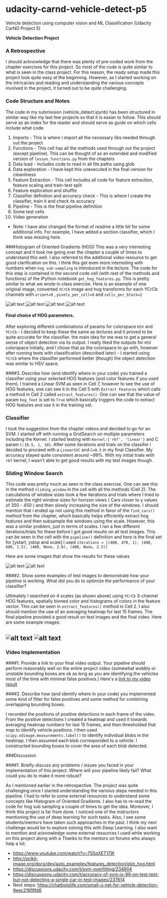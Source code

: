 # udacity-carnd-vehicle-detect-p5
Vehicle detection using computer vision and ML Classification (Udacity CarND Project 5)



**Vehicle Detection Project**

[//]: # (Image References)
[image1]: ./sample_images/pipeline_1.png "pipeline1"
[image2]: ./sample_images/pipeline_4.png "pipeline4"
[image3]: ./sample_images/pipeline_5.png "pipeline5"
[image4]: ./sample_images/pipeline_6.png "pipeline6"
[image5]: ./sample_images/ycr_orig.png "ycr_orig"
[image6]: ./sample_images/ycr_hog0.png "ycr_h0"
[image7]: ./sample_images/ycr_hog1.png "ycr_h1"
[image8]: ./sample_images/ycr_hog2.png "ycr_h2"
[video1]: ./output.mp4 "video"

### A Retrospective
I should acknowledge that there was plenty of pre-coded work from the chapter exercises for this project. So most of the code is quite similar to what is seen in the class project. For this reason, the ready setup made this project look quite easy at the beginning. However, as I started working on the intricacies and reading and understanding the various concepts involved in the project, it turned out to be quite challenging.

### Code Structure and Notes
The code in my submission (vehicle_detect.ipynb) has been structured in similar way like my last few projects so that it is easier to follow. This should serve as an index for the reader and should serve as guide on which cells include what code.
1. Imports -  This is where I import all the necessary libs needed through out the project
2. Functions - This cell has all the methods used through out the project (except pipeline). This can be thought of as an extended and modified version of `lesson_functions.py` from the chapters
3. Data load - includes code to read in all file paths using glob
4. Data exploration - I have kept this unexecuted in the final version for cleanliness
5. Feature Extraction - This cell includes all code for feature extraction, feature scaling and train-test split
6. Feature exploration and shuffle
7. Classifier definition and accuracy check - This is where I create the classifier, train it and check its accuracy
8. Pipeline - This is the final pipeline definition
9. Some test cells
10. Video generation
* Note: I have also changed the format of readme a little bit for some additional info. For example, I have added a section classifier, which I think was missing here.

###Histogram of Oriented Gradients (HOG)
This was a very interesting concept and it took me going over the chapter a couple of times to understand this well. I also referred to the additional video resource to get good clarification on this. I think this get even more interesting with numbers when `hog sub-sampling` is introduced in the lecture.
The code for this step is contained in the second code cell (with rest of the methods and functions) of the IPython notebook  `get_hog_features.py`.  This is pretty similar to what we wrote in class exercise.
Here is an example of one original image, converted `YCrCb` image and hog transforms for each YCrCb channels with `orient=9` , `pixels_per_cell=8` and `cells_per_block=2`

![alt text][image5]
![alt text][image6]
![alt text][image7]
![alt text][image8]

#### Final choice of HOG parameters.
After exploring different combinations of params for colorspace `HSV` and `YCrCb` - I decided to keep these the same as lectures and it proved to be quite accurate for the classifier. the main idea for me was to get a general sense of object detection via its output.
I really liked the outputs for `HSV` colorspace initially, and I chose that as the colorspace to go with, however after running tests with classification (described later) - I started using `YCrCb` where the classifier performed better (though) the object detection was similar to HSV space.

####3. Describe how (and identify where in your code) you trained a classifier using your selected HOG features (and color features if you used them).
I trained a Linear SVM as seen in Cell 7, however to see the use of HOG features, one can see it in the Cell 5 with `Extract Features` which calls a method in Cell 2 called `extract_features()`. One can see that the value of param `hog_feat` is set to `True` which basically triggers the code to extract HOG features and use it in the training set.

### Classifier
I took the suggestion from the chapter videos and decided to go for an SVM. I started off with running a GridSearch on multiple parameters including the Kernel. I started testing with `Kernel:{'rbf', 'linear'}` and C param `C:{0.5, 1, 10}`. After some iterations and trials on the classifer i decided to proceed with a `LinearSVC` and `C=0.5` in my final Classifier. My accuracy stayed quite consistent around ~99%. With my initial trials with `rbf` kernel, I wasn't able to get good results with my test images though.

### Sliding Window Search
This code was pretty much as seen in the class exercise. One can see this in the method `sliding_window` in the cell with all the methods (Cell 2). The calculations of window sizes took a few iterations and trials where I tried to estimate the right window sizes for horizon views ( Cars closer to y values of 350 - 450 ) and then slowly increasing the size of the windows.
I should mention that i ended up not using this method in favor of the `find_cars()` method from the chapter, which basically helps efficiently extract hog features and then subsample the windows using the scale. However, this was a similar problem, just in terms of scales. I ran a few different iterations/trials for these before I got good results on all test images. This can be seen in the cell with the `pipeline()` definition and here is the final set for [ystart, ystop and scale] i used
`iterations = [(400, 470, 1), (400, 600, 1.5), (400, None, 2.0), (400, None, 2.5)]`

Here are some images that show the results for these values

![alt text][image3]
![alt text][image2]

####2. Show some examples of test images to demonstrate how your pipeline is working.  What did you do to optimize the performance of your classifier?

Ultimately I searched on 4 scales (as shown above) using `YCrCb` 3-channel HOG features, spatially binned color and histograms of colors in the feature vector. This can be seen in `extract_features()` method in Cell 2. I also should mention the use of an averaging heatmap for last 15 frames. The final pipeline provided a good result on test images and the final video.  Here are some example images:

![alt text][image1]
![alt text][image4]
---

### Video Implementation

####1. Provide a link to your final video output.  Your pipeline should perform reasonably well on the entire project video (somewhat wobbly or unstable bounding boxes are ok as long as you are identifying the vehicles most of the time with minimal false positives.)
Here's a [link to my video result](./output.mp4)


####2. Describe how (and identify where in your code) you implemented some kind of filter for false positives and some method for combining overlapping bounding boxes.

I recorded the positions of positive detections in each frame of the video.  From the positive detections I created a heatmap and used it towards averaging heatmap numbers for last 15 frames, and then thresholded that map to identify vehicle positions.  I then used `scipy.ndimage.measurements.label()` to identify individual blobs in the heatmap.  I then assumed each blob corresponded to a vehicle.  I constructed bounding boxes to cover the area of each blob detected.

###Discussion

####1. Briefly discuss any problems / issues you faced in your implementation of this project.  Where will your pipeline likely fail?  What could you do to make it more robust?

As I mentioned earlier in the retrospective. The project was quite challenging once I started understanding the varioius steps needed in this pipeline. I had to refer to some external resources to understand some concepts like Histogram of Oriented Gradients. I also has to re-read the code for hog sub sampling a couple of times to get the idea. Moreover, I think this project is far from done. I noticed one of the instructors mentioning the use of deep learning for such tasks. Also, I see some students/mentors have taken such approaches in the past. I think my next challenge would be to explore solving this with Deep Learning.
I also want to mention and acknowledge some external resources I used while working on this project along with a Thanks to the mentors on forums who always help a lot:
* https://www.youtube.com/watch?v=7S5qXET179I
* http://scikit-image.org/docs/dev/auto_examples/features_detection/plot_hog.html
* https://discussions.udacity.com/t/svm-overfitting/234904
* https://discussions.udacity.com/t/accuracy-of-svm-is-99-on-test-test-but-not-detecting-a-single-car-in-test-images/237614
* Next steps: https://chatbotslife.com/small-u-net-for-vehicle-detection-9eec216f9fd6
